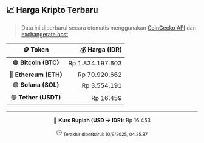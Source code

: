 

<!-- HARGA_KRIPTO -->
## 📈 Harga Kripto Terbaru

> Data ini diperbarui secara otomatis menggunakan [CoinGecko API](https://www.coingecko.com/) dan [exchangerate.host](https://exchangerate.host/)

<div align="center">

| 🪙 Token | 💰 Harga (IDR) |
|:------:|---------------:|
| 🟠 **Bitcoin (BTC)**   | Rp 1.834.197.603 |
| 🔵 **Ethereum (ETH)**  | Rp 70.920.662 |
| 🟣 **Solana (SOL)**    | Rp 3.554.191 |
| 🟢 **Tether (USDT)**   | Rp 16.459 |

---

💱 **Kurs Rupiah (USD → IDR)**: Rp 16.453

🕒 <sub>Terakhir diperbarui: 10/9/2025, 04.25.37</sub>

</div>
<!-- /HARGA_KRIPTO -->